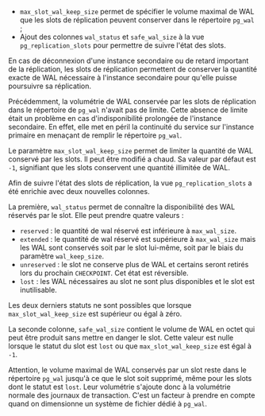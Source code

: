 <!--
Les commits sur ce sujet sont :

https://git.postgresql.org/gitweb/?p=postgresql.git;a=commitdiff;h=c6550776394e25c1620bc8258427c8f1d448080d
https://git.postgresql.org/gitweb/?p=postgresql.git;a=commitdiff;h=55ca50deb8ffaec3b81d83c9f54c94f7e519f3a6
https://git.postgresql.org/gitweb/?p=postgresql.git;a=commitdiff;h=6f7a862bed3a49283c74c0adf207172002e3e03c

Discussion générale:

https://www.postgresql.org/message-id/20170228.122736.123383594.horiguchi.kyotaro@lab.ntt.co.jp
https://www.postgresql.org/message-id/20200616.120236.1809496990963386593.horikyota.ntt@gmail.com

-->

<div class="slide-content">

* `max_slot_wal_keep_size` permet de spécifier le volume maximal de WAL que les
  slots de réplication peuvent conserver dans le répertoire `pg_wal` ;
* Ajout des colonnes `wal_status` et `safe_wal_size` à la vue
  `pg_replication_slots` pour permettre de suivre l'état des slots.

</div>

<div class="notes">

En cas de déconnexion d'une instance secondaire ou de retard important de la
réplication, les slots de réplication permettent de conserver la quantité
exacte de WAL nécessaire à l'instance secondaire pour qu'elle puisse poursuivre
sa réplication.

Précédemment, la volumétrie de WAL conservée par les slots de réplication dans
le répertoire de `pg_wal` n'avait pas de limite. Cette absence de limite
était un problème en cas d'indisponibilité prolongée de l'instance secondaire.
En effet, elle met en péril la continuité du service sur l'instance primaire
en menaçant de remplir le répertoire `pg_wal`.

Le paramètre `max_slot_wal_keep_size` permet de limiter la quantité de WAL
conservé par les slots. Il peut être modifié a chaud. Sa valeur par défaut est
`-1`, signifiant que les slots conservent une quantité illimitée de WAL.

Afin de suivre l'état des slots de réplication, la vue `pg_replication_slots` a
été enrichie avec deux nouvelles colonnes.

La première, `wal_status` permet de connaître la disponibilité des WAL réservés
par le slot. Elle peut prendre quatre valeurs :

* `reserved` : le quantité de wal réservé est inférieure à `max_wal_size`.
* `extended` : le quantité de wal réservé est supérieure à `max_wal_size` mais
  les WAL sont conservés soit par le slot lui-même, soit par le biais du
  paramètre `wal_keep_size`.
* `unreserved` : le slot ne conserve plus de WAL et certains seront retirés
  lors du prochain `CHECKPOINT`. Cet état est réversible.
* `lost` : les WAL nécessaires au slot ne sont plus disponibles et le
  slot est inutilisable.

Les deux derniers statuts ne sont possibles que lorsque `max_slot_wal_keep_size`
est supérieur ou égal à zéro.

La seconde colonne, `safe_wal_size` contient le volume de WAL en octet qui
peut être produit sans mettre en danger le slot. Cette valeur est nulle lorsque
le statut du slot est `lost` ou que `max_slot_wal_keep_size` est égal à `-1`.

Attention, le volume maximal de WAL conservés par un slot reste dans le
répertoire `pg_wal` jusqu'à ce que le slot soit supprimé, même pour les slots
dont le statut est `lost`. Leur volumétrie s'ajoute donc à la volumétrie normale
des journaux de transaction. C'est un facteur à prendre en compte quand on
dimensionne un système de fichier dédié à `pg_wal`.

</div>

